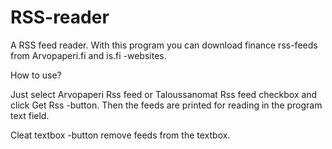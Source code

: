 # RSS-reader

A  RSS feed reader. With this program you can download finance rss-feeds from Arvopaperi.fi and is.fi -websites.

How to use?

Just select Arvopaperi Rss feed or Taloussanomat Rss feed checkbox and click Get Rss -button.
Then the feeds are printed for reading in the program text field.

Cleat textbox -button remove feeds from the textbox.

